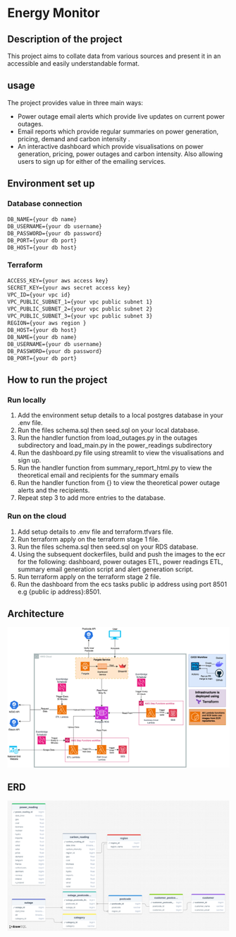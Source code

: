 # Energy Monitor     

## Description of the project

This project aims to collate data from various sources and present it in an accessible and easily understandable format. 


## usage

The project provides value in three main ways: 

- Power outage email alerts which provide live updates on current power outages.
- Email reports which provide regular summaries on power generation, pricing, demand and carbon intensity .
- An interactive dashboard which provide visualisations on power generation, pricing, power outages and carbon intensity. Also allowing users to sign up for either of the emailing services.

## Environment set up

### Database connection 

```
DB_NAME={your db name}
DB_USERNAME={your db username}
DB_PASSWORD={your db password}
DB_PORT={your db port}
DB_HOST={your db host}
```

### Terraform

```
ACCESS_KEY={your aws access key}
SECRET_KEY={your aws secret access key}
VPC_ID={your vpc id}
VPC_PUBLIC_SUBNET_1={your vpc public subnet 1}
VPC_PUBLIC_SUBNET_2={your vpc public subnet 2}
VPC_PUBLIC_SUBNET_3={your vpc public subnet 3}
REGION={your aws region }
DB_HOST={your db host}
DB_NAME={your db name}
DB_USERNAME={your db username}
DB_PASSWORD={your db password}
DB_PORT={your db port}
```

## How to run the project

### Run locally 

1. Add the environment setup details to a local postgres database in your .env file.
2. Run the files schema.sql then seed.sql on your local database.
3. Run the handler function from load_outages.py in the outages subdirectory and load_main.py in the power_readings subdirectory
4. Run the dashboard.py file using streamlit to view the visualisations and sign up.
5. Run the handler function from summary_report_html.py to view the theoretical email and recipients for the summary emails
6. Run the handler function from {} to view the theoretical power outage alerts and the recipients.
7. Repeat step 3 to add more entries to the database.

### Run on the cloud

1. Add setup details to .env file and terraform.tfvars file. 
2. Run terraform apply on the terraform stage 1 file.
3. Run the files schema.sql then seed.sql on your RDS database.
4. Using the subsequent dockerfiles, build and push the images to the ecr for the following: dashboard, power outages ETL, power readings ETL, summary email generation script and alert generation script.
5. Run terraform apply on the terraform stage 2 file.
6. Run the dashboard from the ecs tasks public ip address using port 8501 e.g {public ip address}:8501.

## Architecture
![Architecture diagram](diagrams/architecture_diagram.png)

## ERD
![ERD](diagrams/energy-monitor-erd.png)